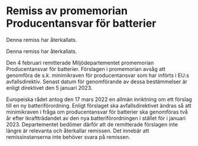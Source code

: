 # Remiss av promemorian Producentansvar för batterier

Denna remiss har återkallats.


Denna remiss har återkallats.


Den 4 februari remitterade Miljödepartementet promemorian Producentansvar för batterier. Förslagen i promemorian avsåg att genomföra de s.k. minimikraven för producentansvar som har införts i EU:s avfallsdirektiv. Senast datum för genomförande av dessa bestämmelser är enligt direktivet den 5 januari 2023.

Europeiska rådet antog den 17 mars 2022 en allmän inriktning om ett förslag till en ny batteriförordning. Enligt förslaget ska avfallsdirektivet ändras så att minimikraven i fråga om producentansvar för batterier ska genomföras två år efter ikraftträdandet av den nya batteriförordningen i stället för i januari 2023. Departementet bedömer därför att de remitterade förslagen inte längre är relevanta och återkallar remissen. Det innebär att remissinstanserna inte behöver svara på remissen.
